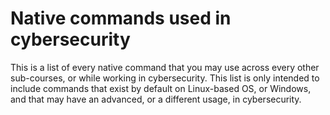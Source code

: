 # Native commands used in cybersecurity

This is a list of every native command that you may use across every other sub-courses, or while working in cybersecurity. This list is only intended to include commands that exist by default on Linux-based OS, or Windows, and that may have an advanced, or a different usage, in cybersecurity.